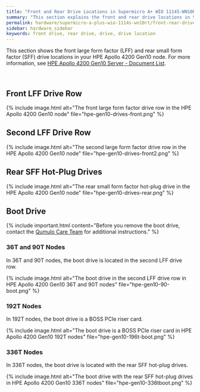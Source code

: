 ```yaml
---
title: "Front and Rear Drive Locations in Supermicro A+ WIO 1114S-WN10RT Nodes"
summary: "This section explains the front and rear drive locations in Supermicro A+ WIO 1114S-WN10RT nodes."
permalink: hardware/supermicro-a-plus-wio-1114s-wn10rt/front-rear-drives.html
sidebar: hardware_sidebar
keywords: front drive, rear drive, drive, drive location
---
```


This section shows the front large form factor (LFF) and rear small form factor (SFF) drive locations in your HPE Apollo 4200 Gen10 node. For more information, see [HPE Apollo 4200 Gen10 Server - Document List](https://support.hpe.com/hpesc/public/docDisplay?docLocale=en_US&docId=emr_na-a00061642en_us).

<br>

## Front LFF Drive Row
{% include image.html alt="The front large form factor drive row in the HPE Apollo 4200 Gen10 node" file="hpe-gen10-drives-front.png" %}

## Second LFF Drive Row
{% include image.html alt="The second large form factor drive row in the HPE Apollo 4200 Gen10 node" file="hpe-gen10-drives-front2.png" %}

## Rear SFF Hot-Plug Drives
{% include image.html alt="The rear small form factor hot-plug drive in the HPE Apollo 4200 Gen10 node" file="hpe-gen10-drives-rear.png" %}

## Boot Drive
{% include important.html content="Before you remove the boot drive, contact the [Qumulo Care Team](https://care.qumulo.com/hc/en-us/articles/115008409408) for additional instructions." %}

### 36T and 90T Nodes
In 36T and 90T nodes, the boot drive is located in the second LFF drive row.

{% include image.html alt="The boot drive in the second LFF drive row in HPE Apollo 4200 Gen10 36T and 90T nodes" file="hpe-gen10-90-boot.png" %}

### 192T Nodes
In 192T nodes, the boot drive is a BOSS PCIe riser card.

{% include image.html alt="The boot drive is a BOSS PCIe riser card in HPE Apollo 4200 Gen10 192T nodes" file="hpe-gen10-196t-boot.png" %}

### 336T Nodes
In 336T nodes, the boot drive is located with the rear SFF hot-plug drives.

{% include image.html alt="The boot drive with the rear SFF hot-plug drives in HPE Apollo 4200 Gen10 336T nodes" file="hpe-gen10-336tboot.png" %}
